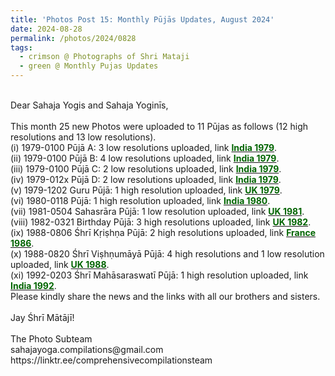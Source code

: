 ```yaml
---
title: 'Photos Post 15: Monthly Pūjās Updates, August 2024'
date: 2024-08-28
permalink: /photos/2024/0828
tags:
  - crimson @ Photographs of Shri Mataji
  - green @ Monthly Pujas Updates
---
```


<p>
<br>
Dear Sahaja Yogis and Sahaja Yoginīs,<br>
<br>
This month 25 new Photos were uploaded to 11 Pūjas as follows (12 high resolutions and 13 low resolutions).<br>
(i) 1979-0100 Pūjā A: 3 low resolutions uploaded, link <a href="https://eternalmoments.smugmug.com/Countries/India/1979"> <font color="DarkGreen"><b>India 1979</b></font></a>.<br>
(ii) 1979-0100 Pūjā B: 4 low resolutions uploaded, link <a href="https://eternalmoments.smugmug.com/Countries/India/1979"> <font color="DarkGreen"><b>India 1979</b></font></a>.<br>
(iii) 1979-0100 Pūjā C: 2 low resolutions uploaded, link <a href="https://eternalmoments.smugmug.com/Countries/India/1979"> <font color="DarkGreen"><b>India 1979</b></font></a>.<br>
(iv) 1979-012x Pūjā D: 2 low resolutions uploaded, link <a href="https://eternalmoments.smugmug.com/Countries/India/1979"> <font color="DarkGreen"><b>India 1979</b></font></a>.<br>
(v) 1979-1202 Guru Pūjā: 1 high resolution uploaded, link <a href="https://eternalmoments.smugmug.com/Countries/UK/1979"> <font color="DarkGreen"><b>UK 1979</b></font></a>.<br>
(vi) 1980-0118 Pūjā: 1 high resolution uploaded, link <a href="https://eternalmoments.smugmug.com/Countries/India/1980"> <font color="DarkGreen"><b>India 1980</b></font></a>.<br>
(vii) 1981-0504 Sahasrāra Pūjā: 1 low resolution uploaded, link <a href="https://eternalmoments.smugmug.com/Countries/UK/1981"> <font color="DarkGreen"><b>UK 1981</b></font></a>.<br>
(viii) 1982-0321 Birthday Pūjā: 3 high resolutions uploaded, link <a href="https://eternalmoments.smugmug.com/Countries/UK/1982"> <font color="DarkGreen"><b>UK 1982</b></font></a>.<br>
(ix) 1988-0806 Śhrī Kṛiṣhṇa Pūjā: 2 high resolutions uploaded, link <a href="https://eternalmoments.smugmug.com/Countries/Italy/1988"> <font color="DarkGreen"><b>France 1986</b></font></a>.<br>
(x) 1988-0820 Śhrī Viṣhṇumāyā Pūjā: 4 high resolutions and 1 low resolution uploaded, link <a href="https://eternalmoments.smugmug.com/Countries/UK/1988"> <font color="DarkGreen"><b>UK 1988</b></font></a>.<br>
(xi) 1992-0203 Śhrī Mahāsaraswatī Pūjā: 1 high resolution uploaded, link <a href="https://eternalmoments.smugmug.com/Countries/India/1992"> <font color="DarkGreen"><b>India 1992</b></font></a>.<br>
Please kindly share the news and the links with all our brothers and sisters.<br>
<br>
Jay Śhrī Mātājī!<br>
<br>
The Photo Subteam<br>
sahajayoga.compilations@gmail.com<br>
https://linktr.ee/comprehensivecompilationsteam<br>
</p>